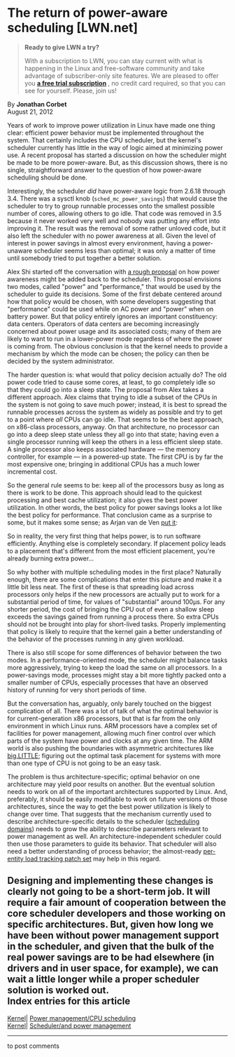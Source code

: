 # The return of power-aware scheduling [LWN.net]

> **Ready to give LWN a try?**
> 
> With a subscription to LWN, you can stay current with what is happening in the Linux and free-software community and take advantage of subscriber-only site features. We are pleased to offer you **[a free trial subscription](https://lwn.net/Promo/nst-trial/claim)** , no credit card required, so that you can see for yourself. Please, join us! 

By **Jonathan Corbet**  
August 21, 2012 

Years of work to improve power utilization in Linux have made one thing clear: efficient power behavior must be implemented throughout the system. That certainly includes the CPU scheduler, but the kernel's scheduler currently has little in the way of logic aimed at minimizing power use. A recent proposal has started a discussion on how the scheduler might be made to be more power-aware. But, as this discussion shows, there is no single, straightforward answer to the question of how power-aware scheduling should be done. 

Interestingly, the scheduler _did_ have power-aware logic from 2.6.18 through 3.4. There was a sysctl knob (`sched_mc_power_savings`) that would cause the scheduler to try to group runnable processes onto the smallest possible number of cores, allowing others to go idle. That code was removed in 3.5 because it never worked very well and nobody was putting any effort into improving it. The result was the removal of some rather unloved code, but it also left the scheduler with no power awareness at all. Given the level of interest in power savings in almost every environment, having a power-unaware scheduler seems less than optimal; it was only a matter of time until somebody tried to put together a better solution. 

Alex Shi started off the conversation with [a rough proposal](/Articles/512532/) on how power awareness might be added back to the scheduler. This proposal envisions two modes, called "power" and "performance," that would be used by the scheduler to guide its decisions. Some of the first debate centered around how that policy would be chosen, with some developers suggesting that "performance" could be used while on AC power and "power" when on battery power. But that policy entirely ignores an important constituency: data centers. Operators of data centers are becoming increasingly concerned about power usage and its associated costs; many of them are likely to want to run in a lower-power mode regardless of where the power is coming from. The obvious conclusion is that the kernel needs to provide a mechanism by which the mode can be chosen; the policy can then be decided by the system administrator. 

The harder question is: what would that policy decision actually do? The old power code tried to cause some cores, at least, to go completely idle so that they could go into a sleep state. The proposal from Alex takes a different approach. Alex claims that trying to idle a subset of the CPUs in the system is not going to save much power; instead, it is best to spread the runnable processes across the system as widely as possible and try to get to a point where _all_ CPUs can go idle. That seems to be the best approach, on x86-class processors, anyway. On that architecture, no processor can go into a deep sleep state unless they all go into that state; having even a single processor running will keep the others in a less efficient sleep state. A single processor also keeps associated hardware — the memory controller, for example — in a powered-up state. The first CPU is by far the most expensive one; bringing in additional CPUs has a much lower incremental cost. 

So the general rule seems to be: keep all of the processors busy as long as there is work to be done. This approach should lead to the quickest processing and best cache utilization; it also gives the best power utilization. In other words, the best policy for power savings looks a lot like the best policy for performance. That conclusion came as a surprise to some, but it makes some sense; as Arjan van de Ven [put it](/Articles/512537/): 

So in reality, the very first thing that helps power, is to run software efficiently. Anything else is completely secondary. If placement policy leads to a placement that's different from the most efficient placement, you're already burning extra power... 

So why bother with multiple scheduling modes in the first place? Naturally enough, there are some complications that enter this picture and make it a little bit less neat. The first of these is that spreading load across processors only helps if the new processors are actually put to work for a substantial period of time, for values of "substantial" around 100μs. For any shorter period, the cost of bringing the CPU out of even a shallow sleep exceeds the savings gained from running a process there. So extra CPUs should not be brought into play for short-lived tasks. Properly implementing that policy is likely to require that the kernel gain a better understanding of the behavior of the processes running in any given workload. 

There is also still scope for some differences of behavior between the two modes. In a performance-oriented mode, the scheduler might balance tasks more aggressively, trying to keep the load the same on all processors. In a power-savings mode, processes might stay a bit more tightly packed onto a smaller number of CPUs, especially processes that have an observed history of running for very short periods of time. 

But the conversation has, arguably, only barely touched on the biggest complication of all. There was a lot of talk of what the optimal behavior is for current-generation x86 processors, but that is far from the only environment in which Linux runs. ARM processors have a complex set of facilities for power management, allowing much finer control over which parts of the system have power and clocks at any given time. The ARM world is also pushing the boundaries with asymmetric architectures like [big.LITTLE](/Articles/501501/); figuring out the optimal task placement for systems with more than one type of CPU is not going to be an easy task. 

The problem is thus architecture-specific; optimal behavior on one architecture may yield poor results on another. But the eventual solution needs to work on all of the important architectures supported by Linux. And, preferably, it should be easily modifiable to work on future versions of those architectures, since the way to get the best power utilization is likely to change over time. That suggests that the mechanism currently used to describe architecture-specific details to the scheduler ([scheduling domains](/Articles/80911/)) needs to grow the ability to describe parameters relevant to power management as well. An architecture-independent scheduler could then use those parameters to guide its behavior. That scheduler will also need a better understanding of process behavior; the almost-ready [per-entity load tracking patch set](/Articles/504013/) may help in this regard. 

Designing and implementing these changes is clearly not going to be a short-term job. It will require a fair amount of cooperation between the core scheduler developers and those working on specific architectures. But, given how long we have been without power management support in the scheduler, and given that the bulk of the real power savings are to be had elsewhere (in drivers and in user space, for example), we can wait a little longer while a proper scheduler solution is worked out.  
Index entries for this article  
---  
[Kernel](/Kernel/Index)| [Power management/CPU scheduling](/Kernel/Index#Power_management-CPU_scheduling)  
[Kernel](/Kernel/Index)| [Scheduler/and power management](/Kernel/Index#Scheduler-and_power_management)  
  


* * *

to post comments 
